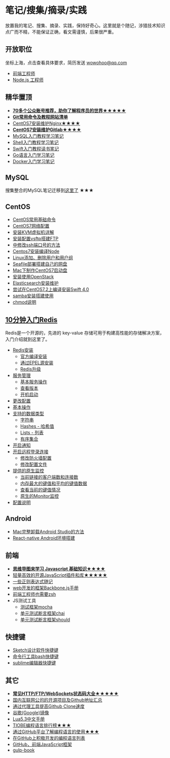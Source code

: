 # 笔记/搜集/摘录/实践

放置我的笔记、搜集、摘录、实践，保持好奇心。这里就是个随记，涉猎技术知识点广而不精，不能保证正确，看文需谨慎，后果很严重。

## 开放职位 

坐标上海，点击查看具体要求，简历发送 [wowohoo@qq.com](mailto:wowohoo@qq.com)

  - [前端工程师](Job-Descriptions/frontend-engineer.md#前端工程师)
  - [Node.js 工程师](Job-Descriptions/node-engineer.md#nodejs开发工程师)

## 精华置顶

- **[70多个公众账号推荐，助你了解程序员的世界★★★★★](other/公众账号推荐.md)**
- **[Git常用命令及教程网站清单](other/Git%E5%B8%B8%E7%94%A8%E5%91%BD%E4%BB%A4%E6%B8%85%E5%8D%95.md)**
- [CentOS7安装维护Nginx★★★★](CentOS/CentOS7安装维护Nginx.md)
- **[CentOS7安装维护Gitlab★★★★](CentOS/CentOS7安装维护Gitlab.md)**
- [MySQL入门教程学习笔记](https://github.com/jaywcjlove/mysql-tutorial)
- [Shell入门教程学习笔记](https://github.com/jaywcjlove/shell-tutorial)
- [Swift入门教程读书笔记](https://github.com/jaywcjlove/swift-tutorial)
- [Go语言入门学习笔记](https://github.com/jaywcjlove/golang-tutorial)
- [Docker入门学习笔记](https://github.com/jaywcjlove/docker-tutorial)

## MySQL

搜集整合的MySQL笔记迁移到[这里了](https://github.com/jaywcjlove/mysql-tutorial) ★★★

## CentOS 

- [CentOS常用基础命令](CentOS/CentOS.md)
- [CentOS7网络配置](CentOS/CentOS7网络配置.md)
- [安装KVM虚拟机详解](CentOS/CentOS7安装KVM虚拟机详解.md)
- [安装配置vsftp搭建FTP](CentOS/CentOS7安装配置vsftp搭建FTP.md)
- [中修改ssh端口号的方法](CentOS/CentOS7中修改ssh端口号的方法.md)
- [Centos7安装编译Node](CentOS/Centos7安装编译Node.md)
- [Linux添加、删除用户和用户组](CentOS/Linux添加、删除用户和用户组.md)
- [Seafile部署搭建自己的网盘](CentOS/部署Seafile搭建自己的网盘.md)
- [Mac下制作CentOS7启动盘](CentOS/Mac下制作CentOS7启动盘.md)
- [安装使用OpenStack](CentOS/CentOS7安装openstack.md)
- [Elasticsearch安装维护](CentOS/Elasticsearch安装维护.md)
- [尝试在CentOS7.2上编译安装Swift 4.0](CentOS/尝试在CentOS7.2上编译安装Swift.md)
- [samba安装搭建使用](CentOS/samba.md)
- [chmod说明](CentOS/chmod.md)

## [10分钟入门Redis](Redis/README.md)

Redis是一个开源的，先进的 key-value 存储可用于构建高性能的存储解决方案，入门介绍就到这里了。

- [Redis安装](Redis/README.md#redis安装)
  - [官方编译安装](Redis/README.md#官方编译安装)
  - [通过EPEL源安装](Redis/README.md#通过epel源安装)
  - [Redis升级](Redis/README.md#redis升级)
- [服务管理](Redis/README.md#服务管理)
  - [基本服务操作](Redis/README.md#基本服务操作)
  - [查看版本](Redis/README.md#查看版本)
  - [开机启动](Redis/README.md#开机启动)
- [更改配置](Redis/README.md#更改配置)
- [基本操作](Redis/README.md#基本操作)
- [支持的数据类型](Redis/README.md#支持的数据类型)
  - [字符串](Redis/README.md#字符串)
  - [Hashes - 哈希值](Redis/README.md#hashes---哈希值)
  - [Lists - 列表](Redis/README.md#lists---列表)
  - [有序集合](Redis/README.md#有序集合)
- [开启通知](Redis/README.md#开启通知)
- [开启远程登录连接](Redis/README.md#开启远程登录连接)
  - [修改防火墙配置](Redis/README.md#修改防火墙配置)
  - [修改配置文件](Redis/README.md#修改配置文件)
- [提供的原生监控](Redis/README.md#提供的原生监控)
  - [当前链接的客户端数和连接数](Redis/README.md#当前链接的客户端数和连接数)
  - [内存最大的键值和平均的键值数据](Redis/README.md#内存最大的键值和平均的键值数据)
  - [查看当前的键值情况](Redis/README.md#查看当前的键值情况)
  - [原生的Monitor监控](Redis/README.md#原生的monitor监控)
- [配置说明](Redis/README.md#配置说明)

## Android

- [Mac完整卸载Android Studio的方法](Android/Mac%E5%AE%8C%E6%95%B4%E5%8D%B8%E8%BD%BDAndroid%20Studio%E7%9A%84%E6%96%B9%E6%B3%95.md)
- [React-native Android环境搭建](Android/React-native%20Android%E7%8E%AF%E5%A2%83%E6%90%AD%E5%BB%BA.md)

## 前端

- **[思维导图来学习 Javascript 基础知识★★★★](Javascript/)**
- [轻量高效的开源JavaScript插件和库★★★★★](Javascript/轻量高效的开源JavaScript插件和库.md)
- [一些正则表达式随记](Javascript/一些正则表达式随记.md)
- [web开发的框架Backbone.js手册](http://jaywcjlove.github.io/handbook/index.html)
- [前端工程师也需要zsh](http://mp.weixin.qq.com/s?__biz=MzAwNzgxMjYzMA==&mid=401433562&idx=1&sn=1ca074b0629463f37a777a2b96aa98af)
- JS测试工具
    - [测试框架mocha](http://jaywcjlove.github.io/handbook/html/%E6%B5%8B%E8%AF%95%E5%B7%A5%E5%85%B7/mocha.html)
    - [单元测试断言框架chai](http://jaywcjlove.github.io/handbook/html/%E6%B5%8B%E8%AF%95%E5%B7%A5%E5%85%B7/chai.html)
    - [单元测试断言框架should](http://jaywcjlove.github.io/handbook/html/%E6%B5%8B%E8%AF%95%E5%B7%A5%E5%85%B7/should.html)

## 快捷键

- [Sketch设计软件快捷键](http://jaywcjlove.github.io/handbook/html/Shortcuts/Sketch.html)
- [命令行工具bash快捷键](http://jaywcjlove.github.io/handbook/html/Shortcuts/bash.html)
- [sublime编辑器快捷键](http://jaywcjlove.github.io/handbook/html/Shortcuts/sublime.html)

## 其它

- **[常见HTTP/FTP/WebSockets状态码大全★★★★★](other/HTTP-Status-codes.md)**
- [国内互联网公司的开源项目及Github地址汇总](other/Github-Oraganizations.md)
- [通过代理工具提高Github Clone速度](other/通过代理工具提高Github%20Clone速度.md)
- [谷歌(Google)镜像](other/谷歌(Google)镜像.md)
- [Lua5.3中文手册](other/Lua5.3.md)
- [TIOBE编程语言排行榜★★★](http://www.tiobe.com/tiobe-index/)
- [通过GitHub平台了解编程语言的使用★★★](http://githut.info/)
- [在GitHub上积极开发的编程语言列表](https://github.com/showcases/programming-languages/)
- [GitHub，前端JavaScript框架](https://github.com/showcases/front-end-javascript-frameworks)
- [gulp-book](http://jaywcjlove.github.io/handbook/html/gulp-book.html)
